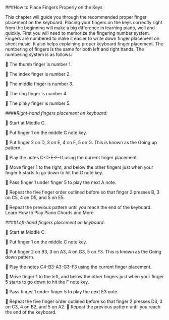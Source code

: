 ###How to Place Fingers Properly on the Keys

This chapter will guide you through the recommended proper finger placement on
the keyboard. Placing your fingers on the keys correctly right from the beginning
will make a big difference in learning piano, well and quickly.
First you will need to memorize the fingering number system. Fingers are
numbered to make it easier to write down finger placement on sheet music. It
also helps explaining proper keyboard finger placement. The numbering of fingers
is the same for both left and right hands. The numbering system is as follows:

 The thumb finger is number 1.

 The index finger is number 2.

 The middle finger is number 3.

 The ring finger is number 4.

 The pinky finger is number 5.



####*Right-hand fingers placement on keyboard:*

 Start at Middle C.

 Put finger 1 on the middle C note key.

 Put finger 2 on D, 3 on E, 4 on F, 5 on G. This is known as the Going up
pattern.

 Play the notes C-D-E-F-G using the current finger placement.

 Move finger 1 to the right, and below the other fingers just when your
finger 5 starts to go down to hit the G note key.

 Pass finger 1 under finger 5 to play the next A note.

 Repeat the five finger order outlined before so that finger 2 presses B, 3 on
C5, 4 on D5, and 5 on E5.

 Repeat the previous pattern until you reach the end of the keyboard.
Learn How to Play Piano Chords and More



####*Left-hand fingers placement on keyboard:*

 Start at Middle C.

 Put finger 1 on the middle C note key.

 Put finger 2 on B3, 3 on A3, 4 on G3, 5 on F3. This is known as the Going
down pattern.

 Play the notes C4-B3-A3-G3-F3 using the current finger placement.

 Move finger 1 to the left, and below the other fingers just when your finger
5 starts to go down to hit the F note key.

 Pass finger 1 under finger 5 to play the next E3 note.

 Repeat the five finger order outlined before so that finger 2 presses D3, 3
on C3, 4 on B2, and 5 on A2.
 Repeat the previous pattern until you reach the end of the keyboard.
